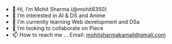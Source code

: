- 👋 Hi, I’m Mohit Sharma (@mohit8350)
- 👀 I’m interested in AI & DS and Anime
- 🌱 I’m currently learning Web development and DSa
- 💞️ I’m looking to collaborate on Piece
- 📫 How to reach me ... Email: mohitsharmakamali@gmali.com

<!---
mohit8350/mohit8350 is a Learner repository because its `README.md` (this file) appears on your GitHub profile.
You can click the Preview link to take a look at your changes.
--->
